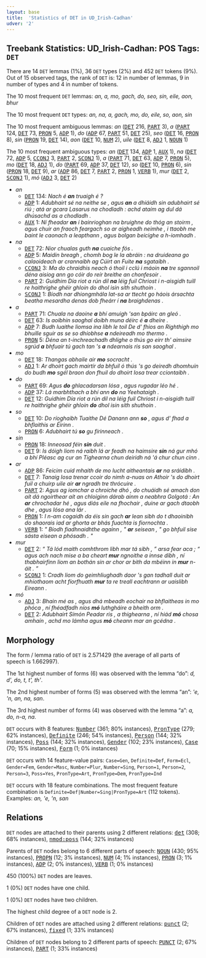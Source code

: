 ```yaml
---
layout: base
title:  'Statistics of DET in UD_Irish-Cadhan'
udver: '2'
---
```


## Treebank Statistics: UD_Irish-Cadhan: POS Tags: `DET`

There are 14 `DET` lemmas (1%), 36 `DET` types (2%) and 452 `DET` tokens (9%).
Out of 15 observed tags, the rank of `DET` is: 12 in number of lemmas, 9 in number of types and 4 in number of tokens.

The 10 most frequent `DET` lemmas: <em>an, a, mo, gach, do, seo, sin, eile, aon, bhur</em>

The 10 most frequent `DET` types:  <em>an, na, a, gach, mo, do, eile, so, aon, sin</em>

The 10 most frequent ambiguous lemmas: <em>an</em> (<tt><a href="ga_cadhan-pos-DET.html">DET</a></tt> 216, <tt><a href="ga_cadhan-pos-PART.html">PART</a></tt> 3), <em>a</em> (<tt><a href="ga_cadhan-pos-PART.html">PART</a></tt> 124, <tt><a href="ga_cadhan-pos-DET.html">DET</a></tt> 73, <tt><a href="ga_cadhan-pos-PRON.html">PRON</a></tt> 5, <tt><a href="ga_cadhan-pos-ADP.html">ADP</a></tt> 1), <em>do</em> (<tt><a href="ga_cadhan-pos-ADP.html">ADP</a></tt> 67, <tt><a href="ga_cadhan-pos-PART.html">PART</a></tt> 51, <tt><a href="ga_cadhan-pos-DET.html">DET</a></tt> 25), <em>seo</em> (<tt><a href="ga_cadhan-pos-DET.html">DET</a></tt> 16, <tt><a href="ga_cadhan-pos-PRON.html">PRON</a></tt> 8), <em>sin</em> (<tt><a href="ga_cadhan-pos-PRON.html">PRON</a></tt> 19, <tt><a href="ga_cadhan-pos-DET.html">DET</a></tt> 14), <em>aon</em> (<tt><a href="ga_cadhan-pos-DET.html">DET</a></tt> 10, <tt><a href="ga_cadhan-pos-NUM.html">NUM</a></tt> 2), <em>uile</em> (<tt><a href="ga_cadhan-pos-DET.html">DET</a></tt> 8, <tt><a href="ga_cadhan-pos-ADJ.html">ADJ</a></tt> 1, <tt><a href="ga_cadhan-pos-NOUN.html">NOUN</a></tt> 1)

The 10 most frequent ambiguous types:  <em>an</em> (<tt><a href="ga_cadhan-pos-DET.html">DET</a></tt> 134, <tt><a href="ga_cadhan-pos-ADP.html">ADP</a></tt> 1, <tt><a href="ga_cadhan-pos-AUX.html">AUX</a></tt> 1), <em>na</em> (<tt><a href="ga_cadhan-pos-DET.html">DET</a></tt> 72, <tt><a href="ga_cadhan-pos-ADP.html">ADP</a></tt> 5, <tt><a href="ga_cadhan-pos-CCONJ.html">CCONJ</a></tt> 3, <tt><a href="ga_cadhan-pos-PART.html">PART</a></tt> 2, <tt><a href="ga_cadhan-pos-SCONJ.html">SCONJ</a></tt> 1), <em>a</em> (<tt><a href="ga_cadhan-pos-PART.html">PART</a></tt> 71, <tt><a href="ga_cadhan-pos-DET.html">DET</a></tt> 63, <tt><a href="ga_cadhan-pos-ADP.html">ADP</a></tt> 7, <tt><a href="ga_cadhan-pos-PRON.html">PRON</a></tt> 5), <em>mo</em> (<tt><a href="ga_cadhan-pos-DET.html">DET</a></tt> 18, <tt><a href="ga_cadhan-pos-ADJ.html">ADJ</a></tt> 1), <em>do</em> (<tt><a href="ga_cadhan-pos-PART.html">PART</a></tt> 69, <tt><a href="ga_cadhan-pos-ADP.html">ADP</a></tt> 37, <tt><a href="ga_cadhan-pos-DET.html">DET</a></tt> 12), <em>so</em> (<tt><a href="ga_cadhan-pos-DET.html">DET</a></tt> 10, <tt><a href="ga_cadhan-pos-PRON.html">PRON</a></tt> 6), <em>sin</em> (<tt><a href="ga_cadhan-pos-PRON.html">PRON</a></tt> 18, <tt><a href="ga_cadhan-pos-DET.html">DET</a></tt> 9), <em>ar</em> (<tt><a href="ga_cadhan-pos-ADP.html">ADP</a></tt> 86, <tt><a href="ga_cadhan-pos-DET.html">DET</a></tt> 7, <tt><a href="ga_cadhan-pos-PART.html">PART</a></tt> 2, <tt><a href="ga_cadhan-pos-PRON.html">PRON</a></tt> 1, <tt><a href="ga_cadhan-pos-VERB.html">VERB</a></tt> 1), <em>mur</em> (<tt><a href="ga_cadhan-pos-DET.html">DET</a></tt> 2, <tt><a href="ga_cadhan-pos-SCONJ.html">SCONJ</a></tt> 1), <em>mó</em> (<tt><a href="ga_cadhan-pos-ADJ.html">ADJ</a></tt> 3, <tt><a href="ga_cadhan-pos-DET.html">DET</a></tt> 2)


* <em>an</em>
  * <tt><a href="ga_cadhan-pos-DET.html">DET</a></tt> 134: <em>Nach é <b>an</b> truaigh é ?</em>
  * <tt><a href="ga_cadhan-pos-ADP.html">ADP</a></tt> 1: <em>Adubhairt sé na neithe se , agus <b>an</b> a dhiáidh sin adubhairt sé riú ; atá ar gcara Lasarus na chodladh : achd ataím ag dul dá dhúsachd as a chodladh .</em>
  * <tt><a href="ga_cadhan-pos-AUX.html">AUX</a></tt> 1: <em>Ní fheadar <b>an</b> í bainrioghan na bruighne do thóg an stoirm , agus chuir an fraoch feargach so ar aigheadh neimhe , i ttaobh me baint le caonach a leapthann , agus bolgan beicighe a h-iomhadh .</em>
* <em>na</em>
  * <tt><a href="ga_cadhan-pos-DET.html">DET</a></tt> 72: <em>Nior chualas guth <b>na</b> cuaiche fós .</em>
  * <tt><a href="ga_cadhan-pos-ADP.html">ADP</a></tt> 5: <em>Maidin breagh , chomh bog le la abráin : na druideana go calaoideach ar crannaibh ag Cúirt an Fuite <b>na</b> sgataibh .</em>
  * <tt><a href="ga_cadhan-pos-CCONJ.html">CCONJ</a></tt> 3: <em>Ma do chraidhis neach ó thoil i cclú i máoin <b>na</b> tre sgannoil déna aisiog ann go cóir do reír breithe an chonfesoir .</em>
  * <tt><a href="ga_cadhan-pos-PART.html">PART</a></tt> 2: <em>Guidhim Día riot a rún dil <b>na</b> léig fuil Chriost i n-aisgidh tuill re haithrighe ghéir ghloin do dhol isin síth shuthoin .</em>
  * <tt><a href="ga_cadhan-pos-SCONJ.html">SCONJ</a></tt> 1: <em>Bíodh nar dhiongmhála lat-sa ar ttecht go háois ársachta beatha mesardha denas dob fheárr í <b>na</b> braighdenas .</em>
* <em>a</em>
  * <tt><a href="ga_cadhan-pos-PART.html">PART</a></tt> 71: <em>Chuala na daoine <b>a</b> bhí amuigh 'san bpáirc an gleó .</em>
  * <tt><a href="ga_cadhan-pos-DET.html">DET</a></tt> 63: <em>Is aoibhin saoghal doibh muna déirc é <b>a</b> dheire .</em>
  * <tt><a href="ga_cadhan-pos-ADP.html">ADP</a></tt> 7: <em>Budh luaithe liomsa ina libh le toil De d' fhios an Righthigh mo bhuille sguir as se so dhíobhse <b>a</b> ndeireadh mo thermo .</em>
  * <tt><a href="ga_cadhan-pos-PRON.html">PRON</a></tt> 5: <em>Déna an t-inchreachadh dhlighe o thús go eirr th' aimsire sgrúd <b>a</b> bhfuair tú gach tan 's <b>a</b> ndearnais ris san saoghal .</em>
* <em>mo</em>
  * <tt><a href="ga_cadhan-pos-DET.html">DET</a></tt> 18: <em>Thangas abhaile air <b>mo</b> socracht .</em>
  * <tt><a href="ga_cadhan-pos-ADJ.html">ADJ</a></tt> 1: <em>Ar dhoírt gach mairtír da bhfuil ó thús 's go deiredh dhomhuin do budh <b>mo</b> sgél braon don fhuil do dhoirt Iosa trear cciontaibh .</em>
* <em>do</em>
  * <tt><a href="ga_cadhan-pos-PART.html">PART</a></tt> 69: <em>Agus <b>do</b> ghlacadarsan Iósa , agus rugadar léo hé .</em>
  * <tt><a href="ga_cadhan-pos-ADP.html">ADP</a></tt> 37: <em>Lá marbhthach a bhí ann <b>do</b> na Yeehataigh .</em>
  * <tt><a href="ga_cadhan-pos-DET.html">DET</a></tt> 12: <em>Guidhim Día riot a rún dil na léig fuil Chriost i n-aisgidh tuill re haithrighe ghéir ghloin <b>do</b> dhol isin síth shuthoin .</em>
* <em>so</em>
  * <tt><a href="ga_cadhan-pos-DET.html">DET</a></tt> 10: <em>Do ríoghaibh Tuaithe Dé Danann ann <b>so</b> , agus d' fhad a bhflaithis ar Éirinn .</em>
  * <tt><a href="ga_cadhan-pos-PRON.html">PRON</a></tt> 6: <em>Adubhairt tú <b>so</b> gu fírinneach .</em>
* <em>sin</em>
  * <tt><a href="ga_cadhan-pos-PRON.html">PRON</a></tt> 18: <em>Inneosad féin <b>sin</b> duit .</em>
  * <tt><a href="ga_cadhan-pos-DET.html">DET</a></tt> 9: <em>Is dóigh liom ná raibh lá ar feadh na haimsire <b>sin</b> ná gur mhó a bhí Pléasc ag cur an Tighearna chun deiridh ná 'á chur chun cinn .</em>
* <em>ar</em>
  * <tt><a href="ga_cadhan-pos-ADP.html">ADP</a></tt> 86: <em>Feicim cuid mhaith de mo lucht aitheantais <b>ar</b> na sráidibh .</em>
  * <tt><a href="ga_cadhan-pos-DET.html">DET</a></tt> 7: <em>Tanaig Iosa trenar ccoir do nimh a-nuas on Athoir 's do dhoirt fuil a chuirp uile air <b>ar</b> ngradh tre thrócuire .</em>
  * <tt><a href="ga_cadhan-pos-PART.html">PART</a></tt> 2: <em>Agus ag iomchar a chroiche dhó , do chuáidh sé amach don aít dá ngoirthear aít an chloiginn dárab ainm a neabhra Golgotá : An <b>ar</b> chrochadar hé , agus diás eile na fhochair , duine ar gach dtaobh dhe , agus Iósa ana lár .</em>
  * <tt><a href="ga_cadhan-pos-PRON.html">PRON</a></tt> 1: <em>I n-am cogaidh da éis sin gach <b>ar</b> lean sibh do t dhaoinibh do shaorais iad ar ghorta ar bhás fuachta is fiornochta .</em>
  * <tt><a href="ga_cadhan-pos-VERB.html">VERB</a></tt> 1: <em>" Bíodh fiadhnaidhthe againn , " <b>ar</b> seisean , " go bhfuil sise sásta eisean a phósadh . "</em>
* <em>mur</em>
  * <tt><a href="ga_cadhan-pos-DET.html">DET</a></tt> 2: <em>“ Tá lód maith comhthrom libh mar tá sibh , ” arsa fear aca ; “ agus ach nach mise a ba cheart <b>mur</b> ngnoithe a innse díbh , ní thabhairfinn liom an bothán sin ar chor ar bith da mbéinn in <b>mur</b> n-áit . ”</em>
  * <tt><a href="ga_cadhan-pos-SCONJ.html">SCONJ</a></tt> 1: <em>Cradh liom do geimhliughadh daor 's gan tadhall duit ar mhiothaom acht fíorfhuath <b>mur</b> ta re treall eachtrann ar uaislibh Eireann .</em>
* <em>mó</em>
  * <tt><a href="ga_cadhan-pos-ADJ.html">ADJ</a></tt> 3: <em>Bhain mé as , agus dhá mbeadh eochair na bhflaitheas in mo phóca , ní fhéadfadh níos <b>mó</b> luthgháire a bheith orm .</em>
  * <tt><a href="ga_cadhan-pos-DET.html">DET</a></tt> 2: <em>Adubhairt Símón Peadar ris , a thighearna , ní hiád <b>mó</b> chosa amhaín , achd mo lámha agus <b>mó</b> cheann mar an gcédna .</em>

## Morphology

The form / lemma ratio of `DET` is 2.571429 (the average of all parts of speech is 1.662997).

The 1st highest number of forms (6) was observed with the lemma “do”: <em>d, d', do, t, t', th'</em>.

The 2nd highest number of forms (5) was observed with the lemma “an”: <em>'e, 'n, an, na, san</em>.

The 3rd highest number of forms (4) was observed with the lemma “a”: <em>a, do, n-a, na</em>.

`DET` occurs with 8 features: <tt><a href="ga_cadhan-feat-Number.html">Number</a></tt> (361; 80% instances), <tt><a href="ga_cadhan-feat-PronType.html">PronType</a></tt> (279; 62% instances), <tt><a href="ga_cadhan-feat-Definite.html">Definite</a></tt> (246; 54% instances), <tt><a href="ga_cadhan-feat-Person.html">Person</a></tt> (144; 32% instances), <tt><a href="ga_cadhan-feat-Poss.html">Poss</a></tt> (144; 32% instances), <tt><a href="ga_cadhan-feat-Gender.html">Gender</a></tt> (102; 23% instances), <tt><a href="ga_cadhan-feat-Case.html">Case</a></tt> (70; 15% instances), <tt><a href="ga_cadhan-feat-Form.html">Form</a></tt> (1; 0% instances)

`DET` occurs with 14 feature-value pairs: `Case=Gen`, `Definite=Def`, `Form=Ecl`, `Gender=Fem`, `Gender=Masc`, `Number=Plur`, `Number=Sing`, `Person=1`, `Person=2`, `Person=3`, `Poss=Yes`, `PronType=Art`, `PronType=Dem`, `PronType=Ind`

`DET` occurs with 18 feature combinations.
The most frequent feature combination is `Definite=Def|Number=Sing|PronType=Art` (112 tokens).
Examples: <em>an, 'e, 'n, san</em>


## Relations

`DET` nodes are attached to their parents using 2 different relations: <tt><a href="ga_cadhan-dep-det.html">det</a></tt> (308; 68% instances), <tt><a href="ga_cadhan-dep-nmod-poss.html">nmod:poss</a></tt> (144; 32% instances)

Parents of `DET` nodes belong to 6 different parts of speech: <tt><a href="ga_cadhan-pos-NOUN.html">NOUN</a></tt> (430; 95% instances), <tt><a href="ga_cadhan-pos-PROPN.html">PROPN</a></tt> (12; 3% instances), <tt><a href="ga_cadhan-pos-NUM.html">NUM</a></tt> (4; 1% instances), <tt><a href="ga_cadhan-pos-PRON.html">PRON</a></tt> (3; 1% instances), <tt><a href="ga_cadhan-pos-ADP.html">ADP</a></tt> (2; 0% instances), <tt><a href="ga_cadhan-pos-VERB.html">VERB</a></tt> (1; 0% instances)

450 (100%) `DET` nodes are leaves.

1 (0%) `DET` nodes have one child.

1 (0%) `DET` nodes have two children.

The highest child degree of a `DET` node is 2.

Children of `DET` nodes are attached using 2 different relations: <tt><a href="ga_cadhan-dep-punct.html">punct</a></tt> (2; 67% instances), <tt><a href="ga_cadhan-dep-fixed.html">fixed</a></tt> (1; 33% instances)

Children of `DET` nodes belong to 2 different parts of speech: <tt><a href="ga_cadhan-pos-PUNCT.html">PUNCT</a></tt> (2; 67% instances), <tt><a href="ga_cadhan-pos-PART.html">PART</a></tt> (1; 33% instances)


